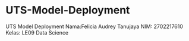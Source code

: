 # UTS-Model-Deployment
UTS Model Deployment 
Nama:Felicia Audrey Tanujaya
NIM: 2702217610
Kelas: LE09 Data Science

